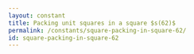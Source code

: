 ```yaml
---
layout: constant
title: Packing unit squares in a square $s(62)$
permalink: /constants/square-packing-in-square-62/
id: square-packing-in-square-62
---
```

